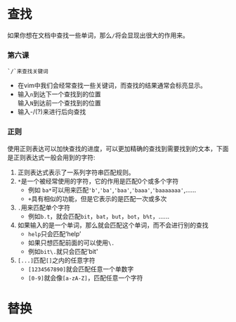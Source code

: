 # 查找
如果你想在文档中查找一些单词，那么`/`将会显现出很大的作用来。<br>

### 第六课
```
`/`来查找关键词
```
* 在vim中我们会经常查找一些关键词，而查找的结果通常会标亮显示。
* 输入`n`到达下一个查找到的位置<br>
  输入`N`到达前一个查找到的位置
* 输入<shift>-/(?)来进行后向查找

### 正则
使用正则表达可以加快查找的进度，可以更加精确的查找到需要找到的文本，下面是正则表达式一般会用到的字符:<br>
1. 正则表达式表示了一系列字符串匹配规则。<br>
2. `*`是一个被经常使用的字符，它的作用是匹配0个或多个字符
    * 例如 `ba*`可以用来匹配`'b'`,`'ba'`,`'baa'`,`'baaa'`,`'baaaaaaa'`,......
    * `+`具有相似的功能，但是它表示的是匹配一次或多次
3. `.`用来匹配单个字符
    * 例如`b.t`，就会匹配`bit`，`bat`，`but`，`bot`，`b%t`，......
4. 如果输入的是一个单词，那么就会匹配这个单词，而不会进行别的查找
    * `help`只会匹配‘help’
    * 如果只想匹配前面的可以使用`\.`
    * 例如`bit\.`就只会匹配'bit'
5. `[...]`匹配`[]`之内的任意字符
    * `[1234567890]`就会匹配任意一个单数字
    * `[0-9]`就会像`[a-zA-Z]`，匹配任意一个字符
    
# 替换
